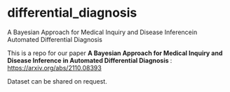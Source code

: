 # differential_diagnosis
A Bayesian Approach for Medical Inquiry and Disease Inferencein Automated Differential Diagnosis

This is a repo for our paper <strong> A Bayesian Approach for Medical Inquiry and Disease Inference in Automated Differential Diagnosis </strong>: https://arxiv.org/abs/2110.08393

Dataset can be shared on request.
